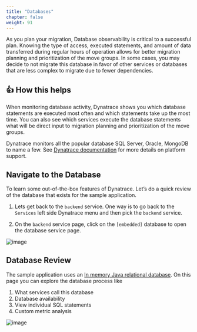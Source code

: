 ```yaml
---
title: "Databases"
chapter: false
weight: 91
---
```


As you plan your migration, Database observability is critical to a successful plan. Knowing the type of access, executed statements, and amount of data transferred during regular hours of operation allows for better migration planning and prioritization of the move groups. In some cases, you may decide to not migrate this database in favor of other services or databases that are less complex to migrate due to fewer dependencies.

## 👍 How this helps 

When monitoring database activity, Dynatrace shows you which database statements are executed most often and which statements take up the most time. You can also see which services execute the database statements what will be direct input to migration planning and prioritization of the move groups.

Dynatrace monitors all the popular database SQL Server, Oracle, MongoDB to name a few. See <a href="https://www.dynatrace.com/platform/database-monitoring/" target="_blank">Dynatrace documentation</a> for more details on platform support.

## Navigate to the Database

To learn some out-of-the-box features of Dynatrace. Let’s do a quick review of the database that exists for the sample application.

1. Lets get back to the `backend` service. One way is to go back to the `Services` left side Dynatrace menu and then pick the `backend` service.

1. On the `backend` service page, click on the `[embedded]` database to open the database service page. 

![image](/images/lab1-pick-db.png)

## Database Review

The sample application uses an <a href="http://hsqldb.org/)" target="_blank">In memory Java relational database</a>.  On this page you can explore the database process like

1. What services call this database
1. Database availability
1. View individual SQL statements
1. Custom metric analysis 

![image](/images/lab1-database.png)

